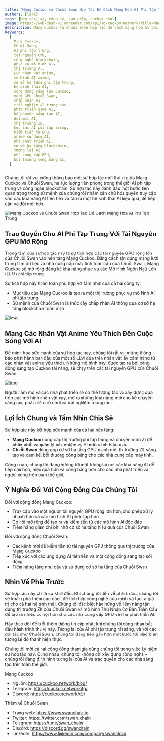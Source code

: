 ```yaml
---
title: "Mạng Cuckoo và Chuỗi Swan Hợp Tác Để Cách Mạng Hóa AI Phi Tập Trung"
authors: [lark]
tags: [hợp tác, ai, công ty, sản phẩm, cuckoo chat]
image: https://web-dash-v2.onrender.com/api/og-cuckoo-network?title=Mạng%20Cuckoo%20và%20Chuỗi%20Swan%20Hợp%20Tác%20Để%20Cách%20Mạng%20Hóa%20AI%20Phi%20Tập%20Trung
description: Mạng Cuckoo và Chuỗi Swan hợp tác để cách mạng hóa AI phi tập trung bằng cách tích hợp các tài nguyên GPU mạnh mẽ vào thị trường phục vụ mô hình AI của Cuckoo. Sự hợp tác này trao quyền cho các nhà phát triển và sáng tạo AI với khả năng xử lý nâng cao, cho phép tạo ra các mô hình ngôn ngữ lấy cảm hứng từ anime và mở rộng cơ hội trong đổi mới AI phi tập trung.
keywords:
  [
    Mạng Cuckoo,
    Chuỗi Swan,
    AI phi tập trung,
    tài nguyên GPU,
    công nghệ blockchain,
    phục vụ mô hình AI,
    thị trường AI,
    LLM nhân vật anime,
    mô hình AI anime,
    cơ sở hạ tầng phi tập trung,
    hệ sinh thái AI,
    cộng đồng sáng tạo Cuckoo,
    mạng GPU Chuỗi Swan,
    chấp nhận AI,
    trải nghiệm AI tương tác,
    phát triển game AI,
    kể chuyện sáng tạo AI,
    đổi mới AI,
    thị trường ZK,
    hợp tác AI phi tập trung,
    kiếm tiền từ GPU,
    anime sử dụng AI,
    nhà phát triển AI,
    cơ sở hạ tầng blockchain,
    tương lai AI,
    nhà cung cấp GPU,
    bồi thường công bằng AI,
  ]
---
```


Chúng tôi rất vui mừng thông báo một sự hợp tác mới thú vị giữa Mạng Cuckoo và Chuỗi Swan, hai lực lượng tiên phong trong thế giới AI phi tập trung và công nghệ blockchain. Sự hợp tác này đánh dấu một bước tiến quan trọng trong sứ mệnh của chúng tôi nhằm dân chủ hóa quyền truy cập vào các khả năng AI tiên tiến và tạo ra một hệ sinh thái AI hiệu quả, dễ tiếp cận và đổi mới hơn.

![Mạng Cuckoo và Chuỗi Swan Hợp Tác Để Cách Mạng Hóa AI Phi Tập Trung](https://cuckoo-network.b-cdn.net/2024-10-02-cuckoo-network-and-swan-chain-join-forces-to-revolutionize-decentralized-ai.png "Mạng Cuckoo và Chuỗi Swan Hợp Tác Để Cách Mạng Hóa AI Phi Tập Trung")

## **Trao Quyền Cho AI Phi Tập Trung Với Tài Nguyên GPU Mở Rộng**

Trọng tâm của sự hợp tác này là sự tích hợp các tài nguyên GPU rộng lớn của Chuỗi Swan vào nền tảng Mạng Cuckoo. Bằng cách tận dụng mạng lưới trung tâm dữ liệu và nhà cung cấp máy tính toàn cầu của Chuỗi Swan, Mạng Cuckoo sẽ mở rộng đáng kể khả năng phục vụ các Mô Hình Ngôn Ngữ Lớn (LLM) phi tập trung.

Sự tích hợp này hoàn toàn phù hợp với tầm nhìn của cả hai công ty:

- Mục tiêu của Mạng Cuckoo là tạo ra một thị trường phục vụ mô hình AI phi tập trung
- Sứ mệnh của Chuỗi Swan là thúc đẩy chấp nhận AI thông qua cơ sở hạ tầng blockchain toàn diện

![img](https://cuckoo-network.b-cdn.net/2024-10-02-cuckoo-network-and-swan-chain-join-forces-to-revolutionize-decentralized-ai-2.jpg)

## **Mang Các Nhân Vật Anime Yêu Thích Đến Cuộc Sống Với AI**

Để minh họa sức mạnh của sự hợp tác này, chúng tôi rất vui mừng thông báo phát hành ban đầu của một số LLM dựa trên nhân vật lấy cảm hứng từ các nhân vật anime yêu thích. Những mô hình này, được tạo ra bởi cộng đồng sáng tạo Cuckoo tài năng, sẽ chạy trên các tài nguyên GPU của Chuỗi Swan.

[![img](https://cuckoo-network.b-cdn.net/cuckoo-chat-preview.webp)](https://cuckoo.network/portal/chat)

Người hâm mộ và các nhà phát triển sẽ có thể tương tác và xây dựng dựa trên các mô hình nhân vật này, mở ra những khả năng mới cho kể chuyện sáng tạo, phát triển trò chơi và trải nghiệm tương tác.

## **Lợi Ích Chung và Tầm Nhìn Chia Sẻ**

Sự hợp tác này kết hợp sức mạnh của cả hai nền tảng:

- **Mạng Cuckoo** cung cấp thị trường phi tập trung và chuyên môn AI để phân phối và quản lý các nhiệm vụ AI một cách hiệu quả.
- **Chuỗi Swan** đóng góp cơ sở hạ tầng GPU mạnh mẽ, thị trường ZK sáng tạo và cam kết bồi thường công bằng cho các nhà cung cấp máy tính.

Cùng nhau, chúng tôi đang hướng tới một tương lai nơi các khả năng AI dễ tiếp cận hơn, hiệu quả hơn và công bằng hơn cho các nhà phát triển và người dùng trên toàn thế giới.

## **Ý Nghĩa Đối Với Cộng Đồng Của Chúng Tôi**

Đối với cộng đồng Mạng Cuckoo:

- Truy cập vào một nguồn tài nguyên GPU rộng lớn hơn, cho phép xử lý nhanh hơn và các mô hình AI phức tạp hơn
- Cơ hội mở rộng để tạo ra và kiếm tiền từ các mô hình AI độc đáo
- Tiềm năng giảm chi phí nhờ cơ sở hạ tầng hiệu quả của Chuỗi Swan

Đối với cộng đồng Chuỗi Swan:

- Các kênh mới để kiếm tiền từ tài nguyên GPU thông qua thị trường của Mạng Cuckoo
- Tiếp xúc với các ứng dụng AI tiên tiến và một cộng đồng sáng tạo sôi động
- Tiềm năng tăng nhu cầu và sử dụng cơ sở hạ tầng của Chuỗi Swan

## **Nhìn Về Phía Trước**

Sự hợp tác này chỉ là sự khởi đầu. Khi chúng tôi tiến về phía trước, chúng tôi sẽ khám phá thêm các cách để tích hợp công nghệ của mình và tạo ra giá trị cho cả hai hệ sinh thái. Chúng tôi đặc biệt hào hứng về tiềm năng tận dụng thị trường ZK của Chuỗi Swan và mô hình Thu Nhập Cơ Bản Toàn Cầu để tạo ra nhiều cơ hội hơn cho các nhà cung cấp GPU và nhà phát triển AI.

Hãy theo dõi để biết thêm thông tin cập nhật khi chúng tôi cùng nhau bắt đầu hành trình thú vị này. Tương lai của AI phi tập trung rất sáng, và với các đối tác như Chuỗi Swan, chúng tôi đang tiến gần hơn một bước tới việc biến tương lai đó thành hiện thực.

Chúng tôi mời cả hai cộng đồng tham gia cùng chúng tôi trong việc kỷ niệm sự hợp tác này. Cùng nhau, chúng tôi không chỉ xây dựng công nghệ – chúng tôi đang định hình tương lai của AI và trao quyền cho các nhà sáng tạo trên toàn thế giới.

Mạng Cuckoo

- Nguồn: https://cuckoo.network/blog/
- Telegram: https://cuckoo.network/tg/
- Discord: https://cuckoo.network/dc/

Thêm về Chuỗi Swan

- Trang web: https://www.swanchain.io
- Twitter: https://twitter.com/swan_chain
- Telegram: https://t.me/swan_chain/
- Discord: https://discord.gg/swanchain
- LinkedIn: https://www.linkedin.com/company/swancloud